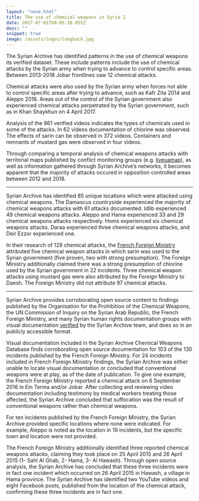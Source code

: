 ```yaml
---
layout: "none.html"
title: The use of chemical weapons in Syria 2
date: 2017-07-01T00:05:18.055Z
desc: ""
snippet: true
image: /assets/logos/loogback.jpg
---
```


The Syrian Archive has identified patterns in the use of chemical weapons its verified dataset. These include patterns include the use of chemical attacks by the Syrian army when trying to advance to control specific areas. Between 2013-2018 Jobar frontlines saw 12 chemical attacks.

Chemical attacks were also used by the Syrian army when forces not able to control specific areas after trying to advance, such as Kafr Zita 2014 and Aleppo 2016. Areas out of the control of the Syrian government also experienced chemical attacks perpetrated by the Syrian government, such as in Khan Shaykhun on 4 April 2017.

Analysis of the 861 verified videos indicates the types of chemicals used in some of the attacks. In 62 videos documentation of chlorine was observed. The effects of sarin can be observed in 372 videos. Containers and remnants of mustard gas were observed in four videos.

Through comparing a temporal analysis of chemical weapons attacks with territorial maps published by conflict monitoring groups (e.g. [liveuamap](https://syria.liveuamap.com/)), as well as information gathered through Syrian Archive’s networks, it becomes apparent that the majority of attacks occured in opposition controlled areas between 2012 and 2018.

----------------------

Syrian Archive has identified 85 unique locations which were attacked using chemical weapons. The Damascus countryside experienced the majority of chemical weapons attacks with 61 attacks documented. Idlib experienced 49 chemical weapons attacks. Aleppo and Hama experienced 33 and 29 chemical weapons attacks respectively. Homs experienced six chemical weapons attacks. Daraa experienced three chemical weapons attacks, and Deir Ezzor experienced one.

In their research of 129 chemical attacks, the [French Foreign Ministry](https://www.diplomatie.gouv.fr/IMG/pdf/170425_-_national_evaluation_annex_-_anglais_cle81722e.pdf) attributed five chemical weapon attacks in which sarin was used to the Syrian government (five proven, two with strong presumption). The Foreign Ministry additionally claimed there was a strong presumption of chlorine used by the Syrian government in 22 incidents. Three chemical weapon attacks using mustard gas were also attributed by the Foreign Ministry to Daesh. The Foreign Ministry did not attribute 97 chemical attacks.

----------------------

Syrian Archive provides corroborating open source content to findings published by the Organisation for the Prohibition of the Chemical Weapons, the UN Commission of Inquiry on the Syrian Arab Republic, the French Foreign Ministry, and many Syrian human rights documentation groups with visual documentation [verified](https://stage.syrianarchive.org/en/tools_methods) by the Syrian Archive team, and does so in an publicly accessible format.

Visual documentation included in the Syrian Archive Chemical Weapons Database finds corroborating open source documentation for 103 of the 130 incidents published by the French Foreign Ministry. For 24 incidents included in French Foreign Ministry findings, the Syrian Archive was either unable to locate visual documentation or concluded that conventional weapons were at play, as of the date of publication. To give one example, the French Foreign Ministry reported a chemical attack on 6 September 2016 in Ein Terma and/or Jobar. After collecting and reviewing video documentation including testimony by medical workers treating those affected, the Syrian Archive concluded that suffocation was the result of conventional weapons rather than chemical weapons.

For ten incidents published by the French Foreign Ministry, the Syrian Archive provided specific locations where none were indicated. For example, Aleppo is noted as the location in 19 incidents, but the specific town and location were not provided.

The French Foreign Ministry additionally identified three reported chemical weapons attacks, claiming they took place on 25 April 2015 and 26 April 2015 (1- Sahl Al Ghab, 2- Hama, 3- Al Hawash). Through open source analysis, the Syrian Archive has concluded that these three incidents were in fact one incident which occurred on 26 April 2015 in Hawash, a village in Hama province. The Syrian Archive has identified two YouTube videos and eight Facebook posts, published from the location of the chemical attack, confirming these three incidents are in fact one.
